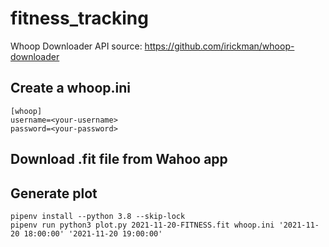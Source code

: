 # fitness_tracking

Whoop Downloader API source: https://github.com/irickman/whoop-downloader

## Create a whoop.ini 
```
[whoop]
username=<your-username>
password=<your-password>
```

## Download .fit file from Wahoo app

## Generate plot
```
pipenv install --python 3.8 --skip-lock
pipenv run python3 plot.py 2021-11-20-FITNESS.fit whoop.ini '2021-11-20 18:00:00' '2021-11-20 19:00:00'
```
